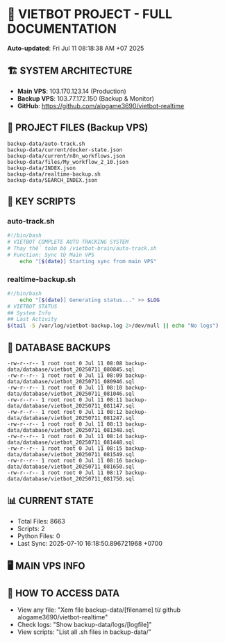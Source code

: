 # 🤖 VIETBOT PROJECT - FULL DOCUMENTATION
**Auto-updated**: Fri Jul 11 08:18:38 AM +07 2025

## 🏗️ SYSTEM ARCHITECTURE
- **Main VPS**: 103.170.123.14 (Production)
- **Backup VPS**: 103.77.172.150 (Backup & Monitor)
- **GitHub**: https://github.com/alogame3690/vietbot-realtime

## 📁 PROJECT FILES (Backup VPS)
```
backup-data/auto-track.sh
backup-data/current/docker-state.json
backup-data/current/n8n_workflows.json
backup-data/files/My_workflow_2_10.json
backup-data/INDEX.json
backup-data/realtime-backup.sh
backup-data/SEARCH_INDEX.json
```

## 🔧 KEY SCRIPTS
### auto-track.sh
```bash
#!/bin/bash
# VIETBOT COMPLETE AUTO TRACKING SYSTEM
# Thay thế toàn bộ /vietbot-brain/auto-track.sh
# Function: Sync từ Main VPS
    echo "[$(date)] Starting sync from main VPS"
```
### realtime-backup.sh
```bash
#!/bin/bash
    echo "[$(date)] Generating status..." >> $LOG
# VIETBOT STATUS
## System Info
## Last Activity
$(tail -5 /var/log/vietbot-backup.log 2>/dev/null || echo "No logs")
```

## 💾 DATABASE BACKUPS
```
-rw-r--r-- 1 root root 0 Jul 11 08:08 backup-data/database/vietbot_20250711_080845.sql
-rw-r--r-- 1 root root 0 Jul 11 08:09 backup-data/database/vietbot_20250711_080946.sql
-rw-r--r-- 1 root root 0 Jul 11 08:10 backup-data/database/vietbot_20250711_081046.sql
-rw-r--r-- 1 root root 0 Jul 11 08:11 backup-data/database/vietbot_20250711_081147.sql
-rw-r--r-- 1 root root 0 Jul 11 08:12 backup-data/database/vietbot_20250711_081247.sql
-rw-r--r-- 1 root root 0 Jul 11 08:13 backup-data/database/vietbot_20250711_081348.sql
-rw-r--r-- 1 root root 0 Jul 11 08:14 backup-data/database/vietbot_20250711_081448.sql
-rw-r--r-- 1 root root 0 Jul 11 08:15 backup-data/database/vietbot_20250711_081549.sql
-rw-r--r-- 1 root root 0 Jul 11 08:16 backup-data/database/vietbot_20250711_081650.sql
-rw-r--r-- 1 root root 0 Jul 11 08:17 backup-data/database/vietbot_20250711_081750.sql
```

## 📊 CURRENT STATE
- Total Files: 8663
- Scripts: 2
- Python Files: 0
- Last Sync: 2025-07-10 16:18:50.896721968 +0700

## 🖥️ MAIN VPS INFO


## 🚨 HOW TO ACCESS DATA
- View any file: "Xem file backup-data/[filename] từ github alogame3690/vietbot-realtime"
- Check logs: "Show backup-data/logs/[logfile]"
- View scripts: "List all .sh files in backup-data/"
